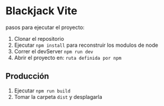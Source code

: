 # Blackjack Vite

pasos para ejecutar el proyecto:

1. Clonar el repositorio
2. Ejecutar ```npm install``` para reconstruir los modulos de node
3. Correr el devServer ```npm run dev```
4. Abrir el proyecto en: ```ruta definida por npm```

## Producción

1. Ejecutar ```npm run build```
2. Tomar la carpeta ```dist``` y desplagarla